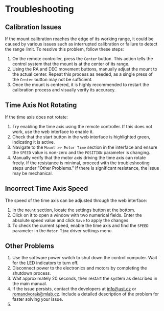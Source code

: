# Troubleshooting

## Calibration Issues

If the mount calibration reaches the edge of its working range, it could be caused by various issues such as interrupted calibration or failure to detect the range limit. To resolve this problem, follow these steps:

1. On the remote controller, press the `Center` button. This action tells the control system that the mount is at the center of its range.
2. Using the RA and DEC movement buttons, manually adjust the mount to the actual center. Repeat this process as needed, as a single press of the `Center` button may not be sufficient.
3. Once the mount is centered, it is highly recommended to restart the calibration process and visually verify its accuracy.

## Time Axis Not Rotating

If the time axis does not rotate:

1. Try enabling the time axis using the remote controller. If this does not work, use the web interface to enable it.
2. Check that the start button in the web interface is highlighted green, indicating it is active.
3. Navigate to the `Mount >> Motor Time` section in the interface and ensure the `SPEED` value is non-zero and the `POSITION` parameter is changing.
4. Manually verify that the motor axis driving the time axis can rotate freely. If the resistance is minimal, proceed with the troubleshooting steps under "Other Problems." If there is significant resistance, the issue may be mechanical.

## Incorrect Time Axis Speed

The speed of the time axis can be adjusted through the web interface:

1. In the `Mount` section, locate the settings button at the bottom.
2. Click on it to open a window with two numerical fields. Enter the absolute speed value and click `Save` to apply the changes.
3. To check the current speed, enable the time axis and find the `SPEED` parameter in the `Motor Time` driver settings menu.

## Other Problems

1. Use the software power switch to shut down the control computer. Wait for the LED indicators to turn off.
2. Disconnect power to the electronics and motors by completing the shutdown process.
3. Wait approximately 20 seconds, then restart the system as described in the main manual.
4. If the issue persists, contact the developers at [info@ust.cz](mailto\:info@ust.cz) or [romandvorak@mlab.cz](mailto\:romandvorak@mlab.cz). Include a detailed description of the problem for faster solving your issue.
5.
